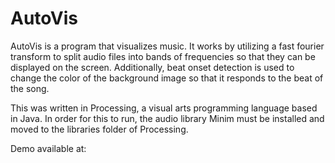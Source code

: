 <h1>AutoVis</h1>
<p>AutoVis is a program that visualizes music. It works by utilizing a fast fourier transform to split audio files into bands of frequencies so that they can be displayed on the screen. Additionally, beat onset detection is used to change the color of the background image so that it responds to the beat of the song. </p>

<p>This was written in Processing, a visual arts programming language based in Java. In order for this to run, the audio library Minim must be installed and moved to the libraries folder of Processing. </p>

<p>Demo available at: </p>

